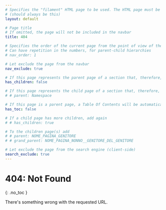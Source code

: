 ```yaml
---
# Specifies the "filament" HTML page to be used. The HTML page must be located in the "_layouts" folder.
# (should always be this)
layout: default

# Page title
# If omitted, the page will not be included in the navbar
title: 404

# Specifies the order of the current page from the point of view of the navbar
# Can have repetition in the numbers, for parent-child hierarchies
# nav_order: 1

# Let exclude the page from the navbar
nav_exclude: true

# If this page represents the parent page of a section that, therefore, has children, specify it in the following way
has_children: false

# If this page represents the child page of a section that, therefore, has ONE parent page, specify it in the following way
# # parent: Namespace

# If this page is a parent page, a Table Of Contents will be automatically generated containing all related child pages. Use the option below to disable this functionality.
has_toc: false

# If a child page has more children, add again
# # has_children: true

# To the children page(s) add
# # parent: NOME_PAGINA_GENITORE
# # grand_parent: NOME_PAGINA_NONNO__GENITORE_DEL_GENITORE

# Let exclude the page from the search engine (client-side)
search_exclude: true
---
```


# 404: Not Found
{: .no_toc }

There's something wrong with the requested URL.

<script type="module">
    // Retrieve the URL of the current page and console log it
    const url = window.location.href;
    console.log(url);
</script>
